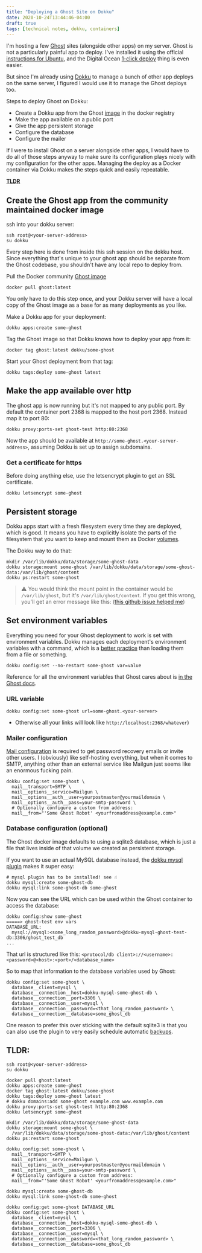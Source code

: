 ```yaml
---
title: "Deploying a Ghost Site on Dokku"
date: 2020-10-24T13:44:46-04:00
draft: true
tags: [technical notes, dokku, containers]
---
```


I'm hosting a few [Ghost](https://ghost.org) sites (alongside other apps) on my server.
Ghost is not a particularly painful app to deploy.
I've installed it using the official [instructions for Ubuntu](https://ghost.org/docs/install/ubuntu/), and the Digital Ocean [1-click deploy](https://marketplace.digitalocean.com/apps/ghost) thing is even easier.

But since I'm already using [Dokku](http://dokku.viewdocs.io/dokku/) to manage a bunch of other app deploys on the same server, I figured I would use it to manage the Ghost deploys too.

Steps to deploy Ghost on Dokku:

- Create a Dokku app from the Ghost [image](https://hub.docker.com/_/ghost/) in the docker registry
- Make the app available on a public port
- Give the app persistent storage
- Configure the database
- Configure the mailer

If I were to install Ghost on a server alongside other apps, I would have to do all of those steps anyway to make sure its configuration plays nicely with my configuration for the other apps.
Managing the deploy as a Docker container via Dokku makes the steps quick and easily repeatable.

__[TLDR](#tldr)__

## Create the Ghost app from the community maintained docker image

ssh into your dokku server:
~~~
ssh root@<your-server-address> 
su dokku
~~~

Every step here is done from inside this ssh session on the dokku host. 
Since everything that's unique to your ghost app should be separate from the Ghost codebase,
you shouldn't have any local repo to deploy from.

Pull the Docker community [Ghost image](https://hub.docker.com/_/ghost/)
```
docker pull ghost:latest
```
You only have to do this step once, and your Dokku server will have a local copy of the Ghost image as a base for as many deployments as you like.

Make a Dokku app for your deployment:
```
dokku apps:create some-ghost
```

Tag the Ghost image so that Dokku knows how to deploy your app from it: 
```
docker tag ghost:latest dokku/some-ghost
```

Start your Ghost deployment from that tag: 
```
dokku tags:deploy some-ghost latest
```

## Make the app available over http

The ghost app is now running but it's not mapped to any public port.
By default the container port 2368 is mapped to the host port 2368.
Instead map it to port 80:
```
dokku proxy:ports-set ghost-test http:80:2368
```
Now the app should be available at `http://some-ghost.<your-server-address>`, assuming Dokku is set up to assign subdomains.

### Get a certificate for https

Before doing anything else, use the letsencrypt plugin to get an SSL certificate.  
```
dokku letsencrypt some-ghost
```

## Persistent storage

Dokku apps start with a fresh filesystem every time they are deployed, which is good.
It means you have to explicitly isolate the parts of the filesystem that you want to keep and mount them as Docker [volumes](https://docs.docker.com/storage/volumes/).

The Dokku way to do that:

~~~
mkdir /var/lib/dokku/data/storage/some-ghost-data
dokku storage:mount some-ghost /var/lib/dokku/data/storage/some-ghost-data:/var/lib/ghost/content
dokku ps:restart some-ghost
~~~
> ⚠️ You would think the mount point in the container would be `/var/lib/ghost`, but it's `/var/lib/ghost/content`.
> If you get this wrong, you'll get an error message like this: 
> ([this github issue helped me](https://github.com/TryGhost/Ghost/issues/9429))


## Set environment variables

Everything you need for your Ghost deployment to work is set with environment variables. 
Dokku manages each deployment's environment variables with a command, which is a [better practice](https://12factor.net/config) than loading them from a file or something.

`dokku config:set --no-restart some-ghost var=value`

Reference for all the environment variables that Ghost cares about is [in the Ghost docs](https://ghost.org/docs/concepts/config/#running-ghost-with-config-env-variables).

### URL variable
`dokku config:set some-ghost url=some-ghost.<your-server>`
  - Otherwise all your links will look like `http://localhost:2368/whatever`)

### Mailer configuration

[Mail configuration](https://ghost.org/docs/concepts/config/#mail) is required to get password recovery emails or invite other users.
I (obviously) like self-hosting everything, but when it comes to SMTP, anything other than an external service like Mailgun just seems like an enormous fucking pain.

~~~
dokku config:set some-ghost \
  mail__transport=SMTP \
  mail__options__service=Mailgun \
  mail__options__auth__user=yourpostmaster@yourmaildomain \
  mail__options__auth__pass=your-smtp-password \
  # Optionally configure a custom from address:
  mail__from="'Some Ghost Robot' <yourfromaddress@example.com>"
~~~
 
### Database configuration (optional)

The Ghost docker image defaults to using a sqlite3 database, which is just a file that lives inside of that volume we created as persistent storage.

If you want to use an actual MySQL database instead, the [dokku mysql plugin](https://github.com/dokku/dokku-mysql) makes it super easy:

~~~
# mysql plugin has to be installed! see ☝️
dokku mysql:create some-ghost-db
dokku mysql:link some-ghost-db some-ghost
~~~

Now you can see the URL which can be used within the Ghost container to access the database:
~~~
dokku config:show some-ghost
=====> ghost-test env vars
DATABASE_URL:
  mysql://mysql:<some_long_random_password>@dokku-mysql-ghost-test-db:3306/ghost_test_db
...
~~~

That url is structured like this:
`<protocol/db client>://<username>:<password>@<host>:<port>/<database_name>`

So to map that information to the database variables used by Ghost:

~~~
dokku config:set some-ghost \
  database__client=mysql \
  database__connection__host=dokku-mysql-some-ghost-db \
  database__connection__port=3306 \
  database__connection__user=mysql \
  database__connection__password=<that_long_random_password> \
  database__connection__database=some_ghost_db 
~~~

One reason to prefer this over sticking with the default sqlite3 is that you can also use the plugin to very easily schedule automatic [backups](https://github.com/dokku/dokku-mysql#backups).


## TLDR:

```
ssh root@<your-server-address> 
su dokku

docker pull ghost:latest
dokku apps:create some-ghost
docker tag ghost:latest dokku/some-ghost
dokku tags:deploy some-ghost latest
# dokku domains:add some-ghost example.com www.example.com
dokku proxy:ports-set ghost-test http:80:2368
dokku letsencrypt some-ghost

mkdir /var/lib/dokku/data/storage/some-ghost-data
dokku storage:mount some-ghost \
  /var/lib/dokku/data/storage/some-ghost-data:/var/lib/ghost/content
dokku ps:restart some-ghost

dokku config:set some-ghost \
  mail__transport=SMTP \
  mail__options__service=Mailgun \
  mail__options__auth__user=yourpostmaster@yourmaildomain \
  mail__options__auth__pass=your-smtp-password \
  # Optionally configure a custom from address:
  mail__from="'Some Ghost Robot' <yourfromaddress@example.com>"
  
dokku mysql:create some-ghost-db
dokku mysql:link some-ghost-db some-ghost

dokku config:get some-ghost DATABASE_URL
dokku config:set some-ghost \
  database__client=mysql \
  database__connection__host=dokku-mysql-some-ghost-db \
  database__connection__port=3306 \
  database__connection__user=mysql \
  database__connection__password=<that_long_random_password> \
  database__connection__database=some_ghost_db 
```
